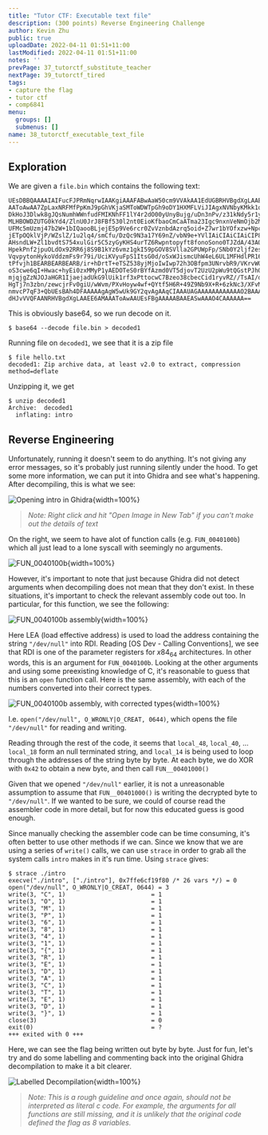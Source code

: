 ```yaml
---
title: "Tutor CTF: Executable text file"
description: (300 points) Reverse Engineering Challenge
author: Kevin Zhu
public: true
uploadDate: 2022-04-11 01:51+11:00
lastModified: 2022-04-11 01:51+11:00
notes: ''
prevPage: 37_tutorctf_substitute_teacher
nextPage: 39_tutorctf_tired
tags:
- capture the flag
- tutor ctf
- comp6841
menu:
  groups: []
  submenus: []
name: 38_tutorctf_executable_text_file
---
```


## Exploration

We are given a `file.bin` which contains the following text:

```
UEsDBBQAAAAIAIFucFJPRmNqrwIAAKgiAAAFABwAaW50cm9VVAkAA1EdUGBRHVBgdXgLAAEE6AMA
AAToAwAA7ZpLaxNRFMfPpKmJ9pGhVKjaSMToWDWTpGh9oDY1HXMFLViJIAgxNVNbyKMkk1qLINgi
DkHoJ3Dlwk8gJQsNumhWWnfudFMIKNhFF1lY4r2dO00yUnyBujg/uDn3nPv/z31kNdy5r1y6YBME
MLHBOWDZUTG0kYd4/ZlnU0JrJ8FBf530l2nt0EioKfbaoCmCaATma23Igc9nxnVeNmOjb2M+cz2e
UFMc5mUzmj47b2W+1bIQaooBLjejE5p9Ve6rcr0ZvVznbdAzrq5oid+Z7wr1bYOfxzw+NpcHjDON
jETpOQklVjP/WZslZ/1u2lq4/smCfu/DzQc9N3a17Y69nZ/vbN9e+YVlIAiCIAiCIAiCIP855LH9
AHsndLW+Zl1bvdtS754xulGir5C5zyGyKHS4urTZ6Rwpntopyft8fonoSono0TJZdA/43AOHJTcp
HpekPnf2jpuOLdOx92RR6j8S9B1kYz6vmz1gkI59pGOV8SVlla2GPUWpFp/SNb0Y2ljf2esugEqs
VqvpytonHykoVddzmFs9r79i/UciKVyuFpS1ItsG0d/oSxWJismcUhW4eL6UL1MFHdlPR16yfVe8
tPfvjh1BEARBEARBEARB/ir+hDrtT+eTSZ538yjMjoIwIwp72h3OBfpm3UNrvbR9/VKrvWOCoU7x
oS3cwe6qI+Hwac+hyEi0zxMMyP1yAEDOTeS0rBYfAzmd0VT5djovT2UzU2pWu9tQGstPJhO+yQTI
mjqjgZzNJOJaHGR1IjaejadUkG9lUik1rf3xPttocwC7Bzeo38cbecCid1ryvRZ//TsAI/da9HZL
HgTj7n3zbn/zewcjrFv0giU/wWvm/PXvHoyw4wf+QYtf5H6R+49Z9Nb9X+R+6zkNc3/XFvM3xhb4
nmvcP7qF3+QbUEsBAh4DFAAAAAgAgW5wUk9GY2qvAgAAqCIAAAUAGAAAAAAAAAAAAO2BAAAAAGlu
dHJvVVQFAANRHVBgdXgLAAEE6AMAAAToAwAAUEsFBgAAAAABAAEASwAAAO4CAAAAAA==
```

This is obviously base64, so we run decode on it.

```term
$ base64 --decode file.bin > decoded1
```

Running file on `decoded1`, we see that it is a zip file

```term
$ file hello.txt
decoded1: Zip archive data, at least v2.0 to extract, compression method=deflate
```

Unzipping it, we get

```term
$ unzip decoded1
Archive:  decoded1
  inflating: intro
```

## Reverse Engineering

Unfortunately, running it doesn't seem to do anything. It's not giving any error messages, so it's probably just running silently under the hood. To get some more information, we can put it into Ghidra and see what's happening. After decompiling, this is what we see:

![_Opening `intro` in Ghidra_](/blog_posts/38_executable_text_file/images/screen1.png){width=100%}

> _Note: Right click and hit "Open Image in New Tab" if you can't make out the details of text_

On the right, we seem to have alot of function calls (e.g. `FUN_0040100b`) which all just lead to a lone syscall with seemingly no arguments.

![_`FUN_0040100b`_](/blog_posts/38_executable_text_file/images/screen2.png){width=100%}

However, it's important to note that just because Ghidra did not detect arguments when decompiling does not mean that they don't exist. In these situations, it's important to check the relevant assembly code out too. In particular, for this function, we see the following:

![_`FUN_0040100b assembly`_](/blog_posts/38_executable_text_file/images/screen3.png){width=100%}

Here LEA (load effective address) is used to load the address containing the string ``"/dev/null"`` into RDI. Reading [OS Dev - Calling Conventions], we see that RDI is one of the parameter registers for $x84_64$ architectures. In other words, this is an argument for `FUN_0040100b`. Looking at the other arguments and using some preexisting knowledge of C, it's reasonable to guess that this is an `open` function call. Here is the same assembly, with each of the numbers converted into their correct types.

![_`FUN_0040100b assembly, with corrected types`_](/blog_posts/38_executable_text_file/images/screen4.png){width=100%}

I.e. `open("/dev/null", O_WRONLY|O_CREAT, 0644)`, which opens the file `"/dev/null"` for reading and writing.

Reading through the rest of the code, it seems that `local_48`, `local_40`, ... `local_18` form an null terminated string, and `local_14` is being used to loop through the addresses of the string byte by byte. At each byte, we do XOR with `0x42` to obtain a new byte, and then call `FUN__00401000()`

Given that we opened `"/dev/null"` earlier, it is not a unreasonable assumption to assume that `FUN__00401000()` is writing the decrypted byte to `"/dev/null"`. If we wanted to be sure, we could of course read the assembler code in more detail, but for now this educated guess is good enough.

Since manually checking the assembler code can be time consuming, it's often better to use other methods if we can. Since we know that we are using a series of `write()` calls, we can use `strace` in order to grab all the system calls `intro` makes in it's run time. Using `strace` gives:

```term
$ strace ./intro
execve("./intro", ["./intro"], 0x7ffe6cf19f80 /* 26 vars */) = 0
open("/dev/null", O_WRONLY|O_CREAT, 0644) = 3
write(3, "C", 1)                        = 1
write(3, "O", 1)                        = 1
write(3, "M", 1)                        = 1
write(3, "P", 1)                        = 1
write(3, "6", 1)                        = 1
write(3, "8", 1)                        = 1
write(3, "4", 1)                        = 1
write(3, "1", 1)                        = 1
write(3, "{", 1)                        = 1
write(3, "R", 1)                        = 1
write(3, "E", 1)                        = 1
write(3, "D", 1)                        = 1
write(3, "A", 1)                        = 1
write(3, "C", 1)                        = 1
write(3, "T", 1)                        = 1
write(3, "E", 1)                        = 1
write(3, "D", 1)                        = 1
write(3, "}", 1)                        = 1
close(3)                                = 0
exit(0)                                 = ?
+++ exited with 0 +++
```

Here, we can see the flag being written out byte by byte. Just for fun, let's try and do some labelling and commenting back into the original Ghidra decompilation to make it a bit clearer.

![_`Labelled Decompilation`_](/blog_posts/38_executable_text_file/images/screen5.png){width=100%}

> _Note: This is a rough guideline and once again, should not be interpreted as literal c code. For example, the arguments for all functions are still missing, and it is unlikely that the original code defined the flag as 8 variables._
